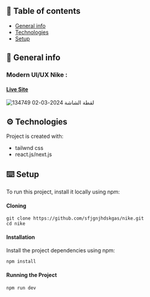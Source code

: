 ## 📜 Table of contents
* [General info](#general-info)
* [Technologies](#technologies)
* [Setup](#setup)

## 📄 General info
### Modern UI/UX Nike :
#### <a href="https://master--deft-pegasus-149c15.netlify.app/" target="_blank"> Live Site </a>
![لقطة الشاشة 2024-03-02 134749](https://github.com/sfjgnjhdskgas/nike/assets/149872862/be7612e2-0bb9-4789-8ea0-445ecbbdfd14)

## ⚙️ Technologies
Project is created with:
* tailwnd css
* react.js/next.js
	
## ⌨️ Setup
To run this project, install it locally using npm:
#### Cloning
```
git clone https://github.com/sfjgnjhdskgas/nike.git
cd nike
```
#### Installation
Install the project dependencies using npm:
```
npm install
```
#### Running the Project
```
npm run dev
```

